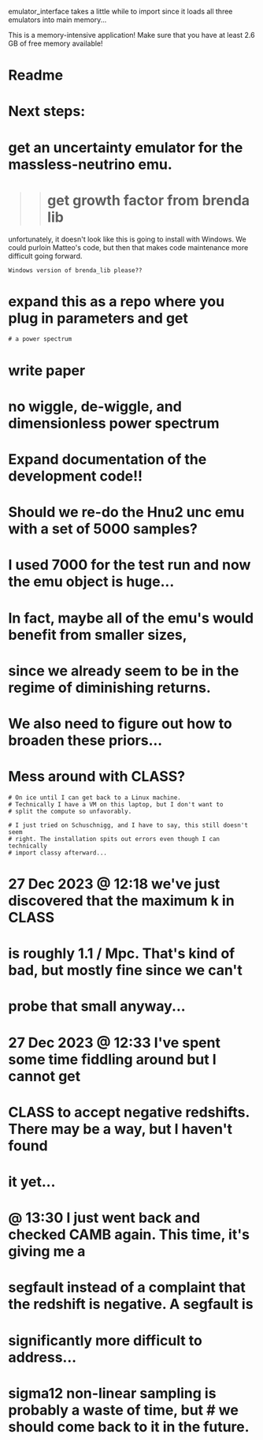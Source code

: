 emulator_interface takes a little while to import since it loads
all three emulators into main memory...

This is a memory-intensive application!
Make sure that you have at least 2.6 GB of free memory available!

# Readme

# Next steps:
# get an uncertainty emulator for the massless-neutrino emu.

>># get growth factor from brenda lib
unfortunately, it doesn't look like this is going to install with
    Windows. We could purloin Matteo's code, but then that makes
    code maintenance more difficult going forward.
    
    Windows version of brenda_lib please??

# expand this as a repo where you plug in parameters and get
    # a power spectrum
# write paper
# no wiggle, de-wiggle, and dimensionless power spectrum

# Expand documentation of the development code!!

# Should we re-do the Hnu2 unc emu with a set of 5000 samples?
# I used 7000 for the test run and now the emu object is huge...
# In fact, maybe all of the emu's would benefit from smaller sizes,
# since we already seem to be in the regime of diminishing returns.

# We also need to figure out how to broaden these priors...
# Mess around with CLASS?
    # On ice until I can get back to a Linux machine.
    # Technically I have a VM on this laptop, but I don't want to
    # split the compute so unfavorably.
    
    # I just tried on Schuschnigg, and I have to say, this still doesn't seem
    # right. The installation spits out errors even though I can technically
    # import classy afterward...
    
# 27 Dec 2023 @ 12:18 we've just discovered that the maximum k in CLASS
# is roughly 1.1 / Mpc. That's kind of bad, but mostly fine since we can't
# probe that small anyway... 

# 27 Dec 2023 @ 12:33 I've spent some time fiddling around but I cannot get
# CLASS to accept negative redshifts. There may be a way, but I haven't found
# it yet...

# @ 13:30 I just went back and checked CAMB again. This time, it's giving me a
# segfault instead of a complaint that the redshift is negative. A segfault is
# significantly more difficult to address...

# sigma12 non-linear sampling is probably a waste of time, but # we should come back to it in the future.
